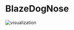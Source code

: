 # BlazeDogNose
![visualization](https://github.com/trumin3312/BlazeDogFace/assets/102565074/08e74621-55e0-4a3a-848c-32c7ffff62fa)
